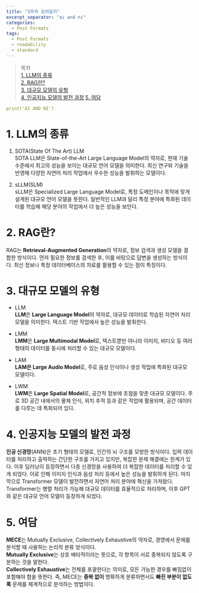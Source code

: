 ```yaml
---
title: "3주차 강의일지"
excerpt_separator: "ai and ni"
categories:
  - Post Formats
tags:
  - Post Formats
  - readability
  - standard
---
```


> 목차  
> [1. LLM의 종류](#1-llm의-종류)  
> [2. RAG란?](#2-rag란)  
> [3. 대규모 모델의 유형](#3-대규모-모델의-유형)  
> [4. 인공지능 모델의 발전 과정](#4-인공지능-모델의-발전-과정)
> [5. 여담](#5-여담)   


```yaml
print('AI AND NI')
```
  
# 1. LLM의 종류
  1. SOTA(State Of The Art) LLM  
  SOTA LLM은 State-of-the-Art Large Language Model의 약자로, 현재 기술 수준에서 최고의 성능을 보이는 대규모 언어 모델을 의미한다. 최신 연구와 기술을 반영해 다양한 자연어 처리 작업에서 우수한 성능을 발휘하는 모델이다.
 
  2. sLLM(SLM)  
  sLLM은 Specialized Large Language Model로, 특정 도메인이나 목적에 맞게 설계된 대규모 언어 모델을 뜻한다. 일반적인 LLM과 달리 특정 분야에 특화된 데이터를 학습해 해당 분야의 작업에서 더 높은 성능을 보인다.

# 2. RAG란?
  RAG는 **Retrieval-Augmented Generation**의 약자로, 정보 검색과 생성 모델을 결합한 방식이다. 먼저 필요한 정보를 검색한 후, 이를 바탕으로 답변을 생성하는 방식이다. 최신 정보나 특정 데이터베이스의 자료를 활용할 수 있는 점이 특징이다.


# 3. 대규모 모델의 유형
  - LLM  
  **LLM**은 **Large Language Model**의 약자로, 대규모 데이터로 학습된 자연어 처리 모델을 의미한다. 텍스트 기반 작업에서 높은 성능을 발휘한다.  
  
  - LMM  
  **LMM**은 **Large Multimodal Model**로, 텍스트뿐만 아니라 이미지, 비디오 등 여러 형태의 데이터를 동시에 처리할 수 있는 대규모 모델이다.  
  
  - LAM  
  **LAM은 Large Audio Model**로, 주로 음성 인식이나 생성 작업에 특화된 대규모 모델이다.  
  
  - LWM  
  **LWM**은 **Large Spatial Model**로, 공간적 정보에 초점을 맞춘 대규모 모델이다. 주로 3D 공간 내에서의 물체 인식, 위치 추적 등과 같은 작업에 활용되며, 공간 데이터를 다루는 데 특화되어 있다.  

# 4. 인공지능 모델의 발전 과정
**인공 신경망**(ANN)은 초기 형태의 모델로, 인간의 뇌 구조를 모방한 방식이다. 입력 데이터를 처리하고 출력하는 간단한 구조를 가지고 있지만, 복잡한 문제 해결에는 한계가 있다.
이후 딥러닝이 등장하면서 다층 신경망을 사용하여 더 복잡한 데이터를 처리할 수 있게 되었다. 이로 인해 이미지 인식과 음성 처리 등에서 높은 성능을 발휘하게 된다.
마지막으로 Transformer 모델이 발전하면서 자연어 처리 분야에 혁신을 가져왔다. Transformer는 병렬 처리가 가능해 대규모 데이터를 효율적으로 처리하며, 이후 GPT와 같은 대규모 언어 모델이 등장하게 되었다.

# 5. 여담
**MECE**는 Mutually Exclusive, Collectively Exhaustive의 약자로, 경영에서 문제를 분석할 때 사용하는 논리적 분류 방식이다.  
**Mutually Exclusive**는 상호 배타적이라는 뜻으로, 각 항목이 서로 중복되지 않도록 구분하는 것을 말한다.  
**Collectively Exhaustive**는 전체를 포괄한다는 의미로, 모든 가능한 경우를 빠짐없이 포함해야 함을 뜻한다. 즉, MECE는 **중복 없이** 명확하게 분류하면서도 **빠진 부분이 없도록** 문제를 체계적으로 분석하는 방법이다.

